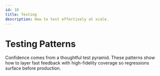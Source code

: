 ```yaml
---
id: 10
title: Testing
description: How to test effectively at scale.
---
```

# Testing Patterns

Confidence comes from a thoughtful test pyramid. These patterns show how to layer fast feedback with high-fidelity coverage so regressions surface before production.
